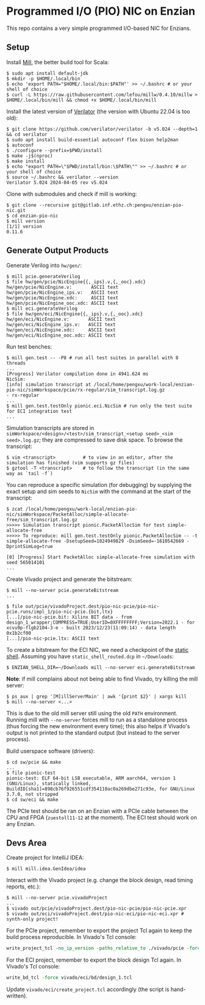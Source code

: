 # Programmed I/O (PIO) NIC on Enzian

This repo contains a very simple programmed I/O-based NIC for Enzians.

## Setup

Install [Mill](https://github.com/com-lihaoyi/mill), the better build tool for Scala:

```console
$ sudo apt install default-jdk
$ mkdir -p $HOME/.local/bin
$ echo 'export PATH="$HOME/.local/bin:$PATH"' >> ~/.bashrc # or your shell of choice
$ curl -L https://raw.githubusercontent.com/lefou/millw/0.4.10/millw > $HOME/.local/bin/mill && chmod +x $HOME/.local/bin/mill
```

Install the latest version of [Verilator](https://github.com/verilator/verilator) (the version with Ubuntu 22.04 is too old):

```console
$ git clone https://github.com/verilator/verilator -b v5.024 --depth=1 && cd verilator
$ sudo apt install build-essential autoconf flex bison help2man
$ autoconf
$ ./configure --prefix=$PWD/install
$ make -j$(nproc)
$ make install
$ echo "export PATH=\"$PWD/install/bin:\$PATH\"" >> ~/.bashrc # or your shell of choice
$ source ~/.bashrc && verilator --version
Verilator 5.024 2024-04-05 rev v5.024
```

Clone with submodules and check if mill is working:

```console
$ git clone --recursive git@gitlab.inf.ethz.ch:pengxu/enzian-pio-nic.git
$ cd enzian-pio-nic
$ mill version
[1/1] version
0.11.6
```

## Generate Output Products

Generate Verilog into `hw/gen/`:

```console
$ mill pcie.generateVerilog
$ file hw/gen/pcie/NicEngine{{,_ips}.v,{,_ooc}.xdc}
hw/gen/pcie/NicEngine.v:       ASCII text
hw/gen/pcie/NicEngine_ips.v:   ASCII text
hw/gen/pcie/NicEngine.xdc:     ASCII text
hw/gen/pcie/NicEngine_ooc.xdc: ASCII text
$ mill eci.generateVerilog
$ file hw/gen/eci/NicEngine{{,_ips}.v,{,_ooc}.xdc}
hw/gen/eci/NicEngine.v:       ASCII text
hw/gen/eci/NicEngine_ips.v:   ASCII text
hw/gen/eci/NicEngine.xdc:     ASCII text
hw/gen/eci/NicEngine_ooc.xdc: ASCII text
```

Run test benches:

```console
$ mill gen.test -- -P8 # run all test suites in parallel with 8 threads
...
[Progress] Verilator compilation done in 4941.624 ms
NicSim:
[info] simulation transcript at /local/home/pengxu/work-local/enzian-pio-nic/simWorkspace/pcie/rx-regular/sim_transcript.log.gz
- rx-regular
...
$ mill gen.test.testOnly pionic.eci.NicSim # run only the test suite for ECI integration test
...
```

Simulation transcripts are stored in `simWorkspace/<design>/<test>/sim_transcript_<setup seed>_<sim seed>.log.gz`; they are compressed to save disk space.  To browse the transcript:

```console
$ vim <transcript>          # to view in an editor, after the simulation has finished (vim supports gz files)
$ gztool -T <transcript>    # to follow the transcript (in the same way as `tail -f`)
```

You can reproduce a specific simulation (for debugging) by supplying the exact setup and sim seeds to `NicSim` with the command at the start of the transcript:

```console
$ zcat /local/home/pengxu/work-local/enzian-pio-nic/simWorkspace/PacketAlloc/simple-allocate-free/sim_transcript.log.gz
>>>>> Simulation transcript pionic.PacketAllocSim for test simple-allocate-free
>>>>> To reproduce: mill gen.test.testOnly pionic.PacketAllocSim -- -t simple-allocate-free -DsetupSeed=1024949829 -DsimSeed=-1610542669 -DprintSimLog=true

[0] [Progress] Start PacketAlloc simple-allocate-free simulation with seed 565014101
...
```

Create Vivado project and generate the bitstream:

```console
$ mill --no-server pcie.generateBitstream
...

$ file out/pcie/vivadoProject.dest/pio-nic-pcie/pio-nic-pcie.runs/impl_1/pio-nic-pcie.{bit,ltx}
[...]/pio-nic-pcie.bit: Xilinx BIT data - from design_1_wrapper;COMPRESS=TRUE;UserID=0XFFFFFFFF;Version=2022.1 - for xcvu9p-flgb2104-3-e - built 2023/12/23(11:09:14) - data length 0x1b2cf00
[...]/pio-nic-pcie.ltx: ASCII text
```

To create a bitstream for the ECI NIC, we need a checkpoint of the [static shell](https://gitlab.inf.ethz.ch/project-openenzian/fpga-stack/static-shell).  Assuming you have `static_shell_routed.dcp` in `~/Downloads`:

```console
$ ENZIAN_SHELL_DIR=~/Downloads mill --no-server eci.generateBitstream
```

**Note**: if mill complains about not being able to find Vivado, try killing the mill server:

```console
$ ps aux | grep '[M]illServerMain' | awk '{print $2}' | xargs kill
$ mill --no-server <...>
```

This is due to the old mill server still using the old `PATH` environment.  Running mill with `--no-server` forces mill to run as a standalone process (thus forcing the new environment every time); this also helps if Vivado's output is not printed to the standard output (but instead to the server process).

Build userspace software (drivers):

```console
$ cd sw/pcie && make
...
$ file pionic-test
pionic-test: ELF 64-bit LSB executable, ARM aarch64, version 1 (GNU/Linux), statically linked, BuildID[sha1]=898cb76f926551cdf354110ac0a269dbe271c93e, for GNU/Linux 3.7.0, not stripped
$ cd sw/eci && make
```

The PCIe test should be ran on an Enzian with a PCIe cable between the CPU and FPGA (`zuestoll11-12` at the moment).  The ECI test should work on any Enzian.

## Devs Area

Create project for IntelliJ IDEA:

```console
$ mill mill.idea.GenIdea/idea
```

Interact with the Vivado project (e.g. change the block design, read timing reports, etc.):

```console
$ mill --no-server pcie.vivadoProject
...
$ vivado out/pcie/vivadoProject.dest/pio-nic-pcie/pio-nic-pcie.xpr
$ vivado out/eci/vivadoProject.dest/pio-nic-eci/pio-nic-eci.xpr # synth-only project!
```

For the PCIe project, remember to export the project Tcl again to keep the build process reproducible.  In Vivado's Tcl console:

```tcl
write_project_tcl -no_ip_version -paths_relative_to ./vivado/pcie -force vivado/pcie/create_project.tcl
```

For the ECI project, remember to export the block design Tcl again.  In Vivado's Tcl console:

```tcl
write_bd_tcl -force vivado/eci/bd/design_1.tcl
```

Update `vivado/eci/create_project.tcl` accordingly (the script is hand-written).
